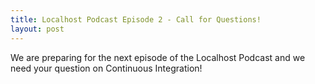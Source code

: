 ```yaml
---
title: Localhost Podcast Episode 2 - Call for Questions!
layout: post
---
```


We are preparing for the next episode of the Localhost Podcast and we need your question on Continuous Integration!


